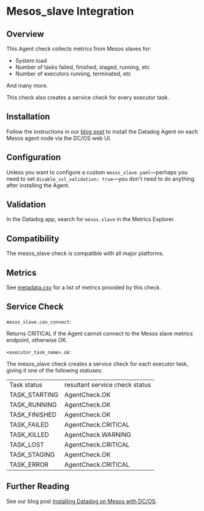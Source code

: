 # Mesos_slave Integration

## Overview

This Agent check collects metrics from Mesos slaves for:

* System load
* Number of tasks failed, finished, staged, running, etc
* Number of executors running, terminated, etc

And many more.

This check also creates a service check for every executor task.

## Installation

Follow the instructions in our [blog post](https://www.datadoghq.com/blog/deploy-datadog-dcos/) to install the Datadog Agent on each Mesos agent node via the DC/OS web UI.

## Configuration

Unless you want to configure a custom `mesos_slave.yaml`—perhaps you need to set `disable_ssl_validation: true`—you don't need to do anything after installing the Agent.

## Validation

In the Datadog app, search for `mesos.slave` in the Metrics Explorer.

## Compatibility

The mesos_slave check is compatible with all major platforms.

## Metrics

See [metadata.csv](https://github.com/DataDog/integrations-core/blob/master/mesos_slave/metadata.csv) for a list of metrics provided by this check.

## Service Check

`mesos_slave.can_connect`:

Returns CRITICAL if the Agent cannot connect to the Mesos slave metrics endpoint, otherwise OK.

`<executor_task_name>.ok`:

The mesos_slave check creates a service check for each executor task, giving it one of the following statuses:

|||
|---|---|
|Task status|resultant service check status
|TASK_STARTING|AgentCheck.OK
|TASK_RUNNING|AgentCheck.OK
|TASK_FINISHED|AgentCheck.OK
|TASK_FAILED|AgentCheck.CRITICAL
|TASK_KILLED|AgentCheck.WARNING
|TASK_LOST|AgentCheck.CRITICAL
|TASK_STAGING |AgentCheck.OK
|TASK_ERROR|AgentCheck.CRITICAL

## Further Reading

See our blog post [Installing Datadog on Mesos with DC/OS](https://www.datadoghq.com/blog/deploy-datadog-dcos/).
